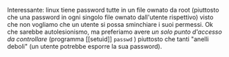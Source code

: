 Interessante: linux tiene password tutte in un file ownato da root (piuttosto che una password in ogni singolo file ownato dall'utente rispettivo) visto che non vogliamo che un utente si possa sminchiare i suoi permessi. Ok che sarebbe autolesionismo, ma preferiamo avere _un solo punto d'accesso da controllare_ (programma [[setuid]] `passwd` ) piuttosto che tanti "anelli deboli"  (un utente potrebbe esporre la sua password).